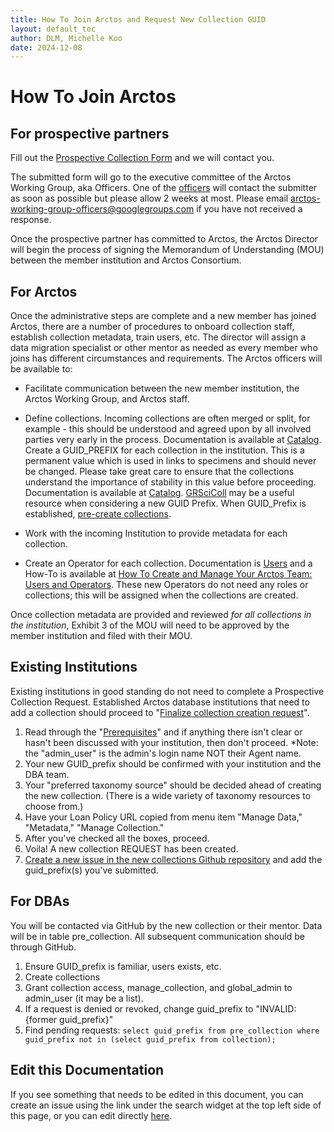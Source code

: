 ```yaml
---
title: How To Join Arctos and Request New Collection GUID
layout: default_toc
author: DLM, Michelle Koo
date: 2024-12-08
---
```

# How To Join Arctos

## For prospective partners


Fill out the [Prospective Collection Form](https://docs.google.com/forms/d/e/1FAIpQLSec0BuRKDGDjqxT1fRI31GbZc0TORLK6DoLjZReQfnl5iIyDA/viewform) and we will contact you.

The submitted form will go to the executive committee of the Arctos Working Group, aka Officers. One of the [officers]([AWG](https://arctosdb.org/contacts/)) will contact the submitter as soon as possible but please allow 2 weeks at most. Please email arctos-working-group-officers@googlegroups.com if you have not received a response.  


Once the prospective partner has committed to Arctos, the Arctos Director will begin the process of signing the Memorandum of Understanding (MOU) between the member institution and Arctos Consortium.

## For Arctos
			
Once the administrative steps are complete and a new member has joined Arctos, there are a number of procedures to onboard collection staff, establish collection metadata, train users, etc. The director will assign a data migration specialist or other mentor as needed as every member who joins has different circumstances and requirements. The Arctos officers will be available to:

* Facilitate communication between the new member institution, the Arctos Working Group, and Arctos staff.

* Define collections. Incoming collections are often merged or split, for example - this should be understood and agreed upon by all involved parties very early in the process. Documentation is available at [Catalog](https://handbook.arctosdb.org/documentation/catalog.html). Create a GUID_PREFIX for each collection in the institution. This is a permanent value which is used in links to specimens and should never be changed. Please take great care to ensure that the collections understand the importance of stability in this value before proceeding. Documentation is available at [Catalog](https://handbook.arctosdb.org/documentation/catalog.html). [GRSciColl](https://scientific-collections.gbif.org/) may be a useful resource when considering a new GUID Prefix. When GUID_Prefix is established, [pre-create collections](https://arctos.database.museum/Admin/pre_collection.cfm). 

* Work with the incoming Institution to provide metadata for each collection.

* Create an Operator for each collection. Documentation is [Users](https://handbook.arctosdb.org/documentation/users.html) and a How-To is available at [How To Create and Manage Your Arctos Team: Users and Operators](https://handbook.arctosdb.org/how_to/How-to-Create-your-Arctos-Team-Users-and-Operators.html). These new Operators do not need any roles or collections; this will be assigned when the collections are created.


Once collection metadata are provided and reviewed _for all collections in the institution_, Exhibit 3 of the MOU will need to be approved by the member institution and filed with their MOU.


## Existing Institutions

Existing institutions in good standing do not need to complete a Prospective Collection Request. Established Arctos database institutions that need to add a collection should proceed to "<a href="https://arctos.database.museum/Admin/pre_collection.cfm" class="external">Finalize collection creation request</a>".

1. Read through the "<a href="https://arctos.database.museum/Admin/pre_collection.cfm" class="external">Prerequisites</a>" and if anything there isn't clear or hasn't been discussed with your institution, then don't proceed.
    *Note: the "admin_user" is the admin's login name NOT their Agent name.
2. Your new GUID_prefix should be confirmed with your institution and the DBA team.
3. Your "preferred taxonomy source" should be decided ahead of creating the new collection. (There is a wide variety of taxonomy resources to choose from.) 
4. Have your Loan Policy URL copied from menu item "Manage Data," "Metadata," "Manage Collection."
5. After you've checked all the boxes, proceed.
6. Voila!  A new collection REQUEST has been created.
7. <a href="https://github.com/ArctosDB/new-collections/issues/new?assignees=&labels=&projects=&template=exisiting-institution-requesting-a-new-collection.md&title=Arctos+Institution+Name+request+to+add+a+new+collection" target="_blank" class="external">Create a new issue in the new collections Github repository</a> and add the guid_prefix(s) you've submitted.


## For DBAs

You will be contacted via GitHub by the new collection or their mentor. Data will be in table pre_collection. All subsequent communication should be through GitHub.

1. Ensure GUID_prefix is familiar, users exists, etc.
2. Create collections
3. Grant collection access, manage_collection, and global_admin to admin_user (it may be a list).
4. If a request is denied or revoked, change guid_prefix to "INVALID:{former guid_prefix}"
5. Find pending requests: ``select guid_prefix from pre_collection where guid_prefix not in (select guid_prefix from collection);``

## Edit this Documentation

If you see something that needs to be edited in this document, you can create an issue using the link under the search widget at the top left side of this page, or you can edit directly <a href="https://github.com/ArctosDB/documentation-wiki/edit/gh-pages/_how_to/new-collection.markdown" target="_blank">here</a>.
